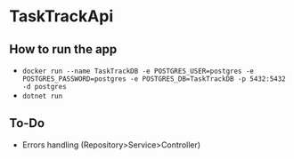 # TaskTrackApi

## How to run the app
- `docker run --name TaskTrackDB -e POSTGRES_USER=postgres -e POSTGRES_PASSWORD=postgres -e POSTGRES_DB=TaskTrackDB -p 5432:5432 -d postgres`
- `dotnet run`

## To-Do
- Errors handling (Repository>Service>Controller)